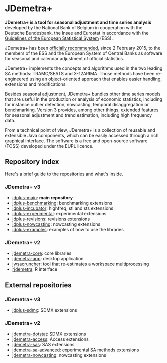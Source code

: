 # JDemetra+

**JDemetra+ is a tool for seasonal adjustment and time series analysis** developed by the National Bank of Belgium in cooperation with the Deutsche Bundesbank, the Insee and Eurostat in accordance with the [Guidelines of the European Statistical System](https://ec.europa.eu/eurostat/documents/3859598/6830795/KS-GQ-15-001-EN-N.pdf) (ESS).

JDemetra+ has been [officially recommended](https://ec.europa.eu/eurostat/cros/system/files/Jdemetra_%20release.pdf), since 2 February 2015, to the members of the ESS and the European System of Central Banks as software for seasonal and calendar adjustment of official statistics.

JDemetra+ implements the concepts and algorithms used in the two leading SA methods: TRAMO/SEATS and X-12ARIMA. Those methods have been re-engineered using an object-oriented approach that enables easier handling, extensions and modifications.

Besides seasonal adjustment, JDemetra+ bundles other time series models that are useful in the production or analysis of economic statistics, including for instance outlier detection, nowcasting, temporal disaggregation or benchmarking.
Version 3 provides, among other things, extended features for seasonal adjustment and trend estimation, including high frequency data.

From a technical point of view, JDemetra+ is a collection of reusable and extensible Java components, which can be easily accessed through a rich graphical interface. The software is a free and open-source software (FOSS) developed under the EUPL licence.

## Repository index

Here's a brief guide to the repositories and what's inside.

### JDemetra+ v3

- [jdplus-main](https://github.com/jdemetra/jdplus-main): **main repository**
- [jdplus-benchmarking](https://github.com/jdemetra/jdplus-benchmarking): benchmarking extensions
- [jdplus-incubator](https://github.com/jdemetra/jdplus-incubator): highfreq, stl and sts extensions
- [jdplus-experimental](https://github.com/jdemetra/jdplus-experimental): experimental extensions
- [jdplus-revisions](https://github.com/jdemetra/jdplus-revisions): revisions extensions
- [jdplus-nowcasting](https://github.com/jdemetra/jdplus-nowcasting): nowcasting extensions
- [jdplus-examples](https://github.com/jdemetra/jdplus-examples): examples of how to use the libraries

### JDemetra+ v2

- [jdemetra-core](https://github.com/jdemetra/jdemetra-core): core libraries
- [jdemetra-app](https://github.com/jdemetra/jdemetra-app): desktop application
- [jwsacruncher](https://github.com/jdemetra/jwsacruncher): tool that re-estimates a workspace multiprocessing
- [rjdemetra](https://github.com/jdemetra/rjdemetra): R interface

## External repositories

### JDemetra+ v3

- [jdplus-sdmx](https://github.com/nbbrd/jdplus-sdmx): SDMX extensions

### JDemetra+ v2

- [jdemetra-dotstat](https://github.com/nbbrd/jdemetra-dotstat): SDMX extensions
- [jdemetra-access](https://github.com/nbbrd/jdemetra-access): Access extensions
- [jdemetra-sas](https://github.com/nbbrd/jdemetra-sas): SAS extensions
- [jdemetra-sa-advanced](https://github.com/nbbrd/jdemetra-sa-advanced): experimental SA methods extensions
- [jdemetra-nowcasting](https://github.com/nbbrd/jdemetra-nowcasting): nowcasting extensions
